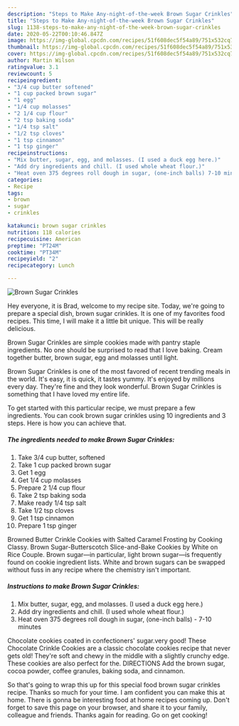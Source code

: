 ```yaml
---
description: "Steps to Make Any-night-of-the-week Brown Sugar Crinkles"
title: "Steps to Make Any-night-of-the-week Brown Sugar Crinkles"
slug: 1138-steps-to-make-any-night-of-the-week-brown-sugar-crinkles
date: 2020-05-22T00:10:46.847Z
image: https://img-global.cpcdn.com/recipes/51f608dec5f54a89/751x532cq70/brown-sugar-crinkles-recipe-main-photo.jpg
thumbnail: https://img-global.cpcdn.com/recipes/51f608dec5f54a89/751x532cq70/brown-sugar-crinkles-recipe-main-photo.jpg
cover: https://img-global.cpcdn.com/recipes/51f608dec5f54a89/751x532cq70/brown-sugar-crinkles-recipe-main-photo.jpg
author: Martin Wilson
ratingvalue: 3.1
reviewcount: 5
recipeingredient:
- "3/4 cup butter softened"
- "1 cup packed brown sugar"
- "1 egg"
- "1/4 cup molasses"
- "2 1/4 cup flour"
- "2 tsp baking soda"
- "1/4 tsp salt"
- "1/2 tsp cloves"
- "1 tsp cinnamon"
- "1 tsp ginger"
recipeinstructions:
- "Mix butter, sugar, egg, and molasses. (I used a duck egg here.)"
- "Add dry ingredients and chill. (I used whole wheat flour.)"
- "Heat oven 375 degrees roll dough in sugar, (one-inch balls) 7-10 minutes"
categories:
- Recipe
tags:
- brown
- sugar
- crinkles

katakunci: brown sugar crinkles 
nutrition: 118 calories
recipecuisine: American
preptime: "PT24M"
cooktime: "PT34M"
recipeyield: "2"
recipecategory: Lunch

---
```



![Brown Sugar Crinkles](https://img-global.cpcdn.com/recipes/51f608dec5f54a89/751x532cq70/brown-sugar-crinkles-recipe-main-photo.jpg)

Hey everyone, it is Brad, welcome to my recipe site. Today, we're going to prepare a special dish, brown sugar crinkles. It is one of my favorites food recipes. This time, I will make it a little bit unique. This will be really delicious.

Brown Sugar Crinkles are simple cookies made with pantry staple ingredients. No one should be surprised to read that I love baking. Cream together butter, brown sugar, egg and molasses until light.

Brown Sugar Crinkles is one of the most favored of recent trending meals in the world. It's easy, it is quick, it tastes yummy. It's enjoyed by millions every day. They're fine and they look wonderful. Brown Sugar Crinkles is something that I have loved my entire life.


To get started with this particular recipe, we must prepare a few ingredients. You can cook brown sugar crinkles using 10 ingredients and 3 steps. Here is how you can achieve that.

<!--inarticleads1-->

##### The ingredients needed to make Brown Sugar Crinkles:

1. Take 3/4 cup butter, softened
1. Take 1 cup packed brown sugar
1. Get 1 egg
1. Get 1/4 cup molasses
1. Prepare 2 1/4 cup flour
1. Take 2 tsp baking soda
1. Make ready 1/4 tsp salt
1. Take 1/2 tsp cloves
1. Get 1 tsp cinnamon
1. Prepare 1 tsp ginger


Browned Butter Crinkle Cookies with Salted Caramel Frosting by Cooking Classy. Brown Sugar-Butterscotch Slice-and-Bake Cookies by White on Rice Couple. Brown sugar—in particular, light brown sugar—is frequently found on cookie ingredient lists. White and brown sugars can be swapped without fuss in any recipe where the chemistry isn&#39;t important. 

<!--inarticleads2-->

##### Instructions to make Brown Sugar Crinkles:

1. Mix butter, sugar, egg, and molasses. (I used a duck egg here.)
1. Add dry ingredients and chill. (I used whole wheat flour.)
1. Heat oven 375 degrees roll dough in sugar, (one-inch balls) - 7-10 minutes


Chocolate cookies coated in confectioners&#39; sugar.very good! These Chocolate Crinkle Cookies are a classic chocolate cookies recipe that never gets old! They&#39;re soft and chewy in the middle with a slightly crunchy edge. These cookies are also perfect for the. DIRECTIONS Add the brown sugar, cocoa powder, coffee granules, baking soda, and cinnamon. 

So that's going to wrap this up for this special food brown sugar crinkles recipe. Thanks so much for your time. I am confident you can make this at home. There is gonna be interesting food at home recipes coming up. Don't forget to save this page on your browser, and share it to your family, colleague and friends. Thanks again for reading. Go on get cooking!
